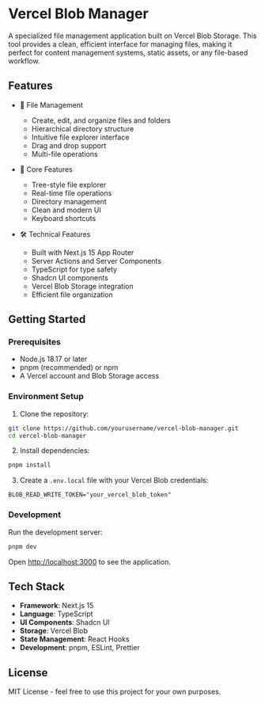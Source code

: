 # Vercel Blob Manager

A specialized file management application built on Vercel Blob Storage. This tool provides a clean, efficient interface for managing files, making it perfect for content management systems, static assets, or any file-based workflow.

## Features

- 📁 File Management
  - Create, edit, and organize files and folders
  - Hierarchical directory structure
  - Intuitive file explorer interface
  - Drag and drop support
  - Multi-file operations

- 🎯 Core Features
  - Tree-style file explorer
  - Real-time file operations
  - Directory management
  - Clean and modern UI
  - Keyboard shortcuts

- 🛠️ Technical Features
  - Built with Next.js 15 App Router
  - Server Actions and Server Components
  - TypeScript for type safety
  - Shadcn UI components
  - Vercel Blob Storage integration
  - Efficient file organization

## Getting Started

### Prerequisites

- Node.js 18.17 or later
- pnpm (recommended) or npm
- A Vercel account and Blob Storage access

### Environment Setup

1. Clone the repository:
```bash
git clone https://github.com/yourusername/vercel-blob-manager.git
cd vercel-blob-manager
```

2. Install dependencies:
```bash
pnpm install
```

3. Create a `.env.local` file with your Vercel Blob credentials:
```
BLOB_READ_WRITE_TOKEN="your_vercel_blob_token"
```

### Development

Run the development server:
```bash
pnpm dev
```

Open [http://localhost:3000](http://localhost:3000) to see the application.

## Tech Stack

- **Framework**: Next.js 15
- **Language**: TypeScript
- **UI Components**: Shadcn UI
- **Storage**: Vercel Blob
- **State Management**: React Hooks
- **Development**: pnpm, ESLint, Prettier

## License

MIT License - feel free to use this project for your own purposes.
